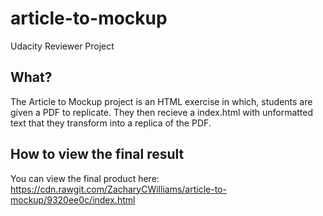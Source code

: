 # article-to-mockup
Udacity Reviewer Project


## What?

The Article to Mockup project is an HTML exercise in which, students are given a PDF to replicate. They then recieve a index.html with unformatted text that they transform into a replica of the PDF.

## How to view the final result

You can view the final product here: https://cdn.rawgit.com/ZacharyCWilliams/article-to-mockup/9320ee0c/index.html
